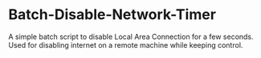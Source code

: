 # Batch-Disable-Network-Timer
A simple batch script to disable Local Area Connection for a few seconds. Used for disabling internet on a remote machine while keeping control.
